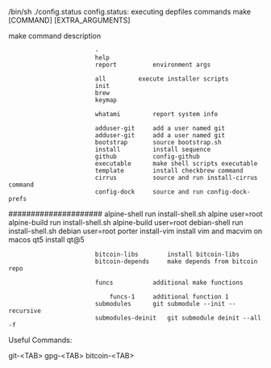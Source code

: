  /bin/sh ./config.status
config.status: executing depfiles commands
make [COMMAND] [EXTRA_ARGUMENTS]	

 make	                   	command			description
 	
 	                       	-
 	                       	help
 	                       	report			environment args
 	
 	                       	all			execute installer scripts
 	                       	init
 	                       	brew
 	                       	keymap
 	
 	                       	whatami			report system info
 	
 	                       	adduser-git		add a user named git
 	                       	adduser-git		add a user named git
 	                       	bootstrap		source bootstrap.sh
 	                       	install		 	install sequence
 	                       	github		 	config-github
 	                       	executable		make shell scripts executable
 	                       	template		install checkbrew command
 	                       	cirrus			source and run install-cirrus command
 	                       	config-dock		source and run config-dock-prefs
 #####################
 	                       	alpine-shell		run install-shell.sh alpine user=root
 	                       	alpine-build		run install-shell.sh alpine-build user=root
 	                       	debian-shell		run install-shell.sh debian user=root
 	                       	porter
 	                       	install-vim			install vim and macvim on macos
 	                       	qt5			install qt@5
 	
 	                       	bitcoin-libs		install bitcoin-libs
 	                       	bitcoin-depends		make depends from bitcoin repo
 	
 	                       	funcs			additional make functions
 	
 	                       		funcs-1		additional function 1
 	                       	submodules		git submodule --init --recursive
 	                       	submodules-deinit	git submodule deinit --all -f

Useful Commands:

git-\<TAB>
gpg-\<TAB>
bitcoin-\<TAB>

